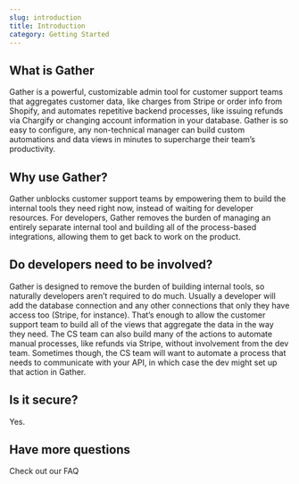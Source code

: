 ```yaml
---
slug: introduction
title: Introduction
category: Getting Started
---
```

## What is Gather

Gather is a powerful, customizable admin tool for customer support teams that aggregates customer data, like charges from Stripe or order info from Shopify, and automates repetitive backend processes, like issuing refunds via Chargify or changing account information in your database. Gather is so easy to configure, any non-technical manager can build custom automations and data views in minutes to supercharge their team’s productivity.

## Why use Gather?

Gather unblocks customer support teams by empowering them to build the internal tools they need right now, instead of waiting for developer resources. For developers, Gather removes the burden of managing an entirely separate internal tool and building all of the process-based integrations, allowing them to get back to work on the product.

## Do developers need to be involved?

Gather is designed to remove the burden of building internal tools, so naturally developers aren’t required to do much. Usually a developer will add the database connection and any other connections that only they have access too (Stripe, for instance). That’s enough to allow the customer support team to build all of the views that aggregate the data in the way they need. The CS team can also build many of the actions to automate manual processes, like refunds via Stripe, without involvement from the dev team. Sometimes though, the CS team will want to automate a process that needs to communicate with your API, in which case the dev might set up that action in Gather.

## Is it secure?

Yes. 

## Have more questions

Check out our FAQ
